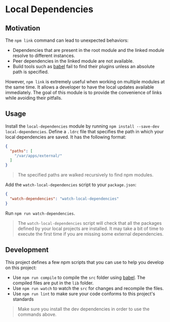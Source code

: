 # Local Dependencies

## Motivation

The `npm link` command can lead to unexpected behaviors: 

 - Dependencies that are present in the root module and the linked module resolve to different instances.
 - Peer dependencies in the linked module are not available.
 - Build tools such as [babel](https://babeljs.io/) fail to find their plugins unless an absolute path is specified.
 
However, `npm link` is extremely useful when working on multiple modules at the same time. It allows a developer to have the local updates available immediately. The goal of this module is to provide the convenience of links while avoiding their pitfalls.

## Usage

Install the `local-dependencies` module by running `npm install --save-dev local-dependencies`. Define a `.ldrc` file that specifies the path in which your local dependencies are saved. It has the following format:
 
 ```json
 {
   "paths": [
     "/var/apps/external/"
   ]
 } 
 ```
 
 > The specified paths are walked recursively to find npm modules.
 
Add the `watch-local-dependencies` script to your `package.json`:

```json
{
  "watch-dependencies": "watch-local-dependencies"
}
```

Run `npm run watch-dependencies`. 

> The `watch-local-dependencies` script will check that all the packages defined by your local projects are installed. It may take a bit of time to execute the first time if you are missing some external dependencies.


## Development

This project defines a few npm scripts that you can use to help you develop on this project:

 - Use `npm run compile` to compile the `src` folder using [babel](https://babeljs.io/). The compiled files are put in the `lib` folder.
 - Use `npm run watch` to watch the `src` for changes and recompile the files.
 - Use `npm run lint` to make sure your code conforms to this project's standards 

> Make sure you install the dev dependencies in order to use the commands above.



